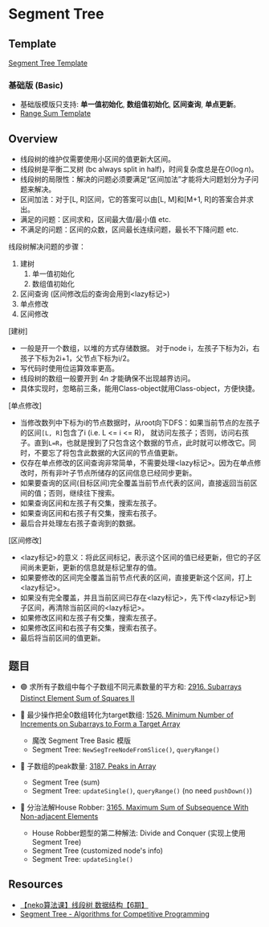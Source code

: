 # Segment Tree

## Template
[Segment Tree Template](https://github.com/szhou12/leetcode-go/blob/main/template/SegmentTree.go)
### 基础版 (Basic)
- 基础版模版只支持: **单一值初始化**, **数组值初始化**, **区间查询**, **单点更新**。
- [Range Sum Template](https://github.com/szhou12/leetcode-go/tree/main/template/Segment-Tree-Sum-Basic)

## Overview
- 线段树的维护仅需要使用小区间的值更新大区间。
- 线段树是平衡二叉树 (bc always split in half)，时间复杂度总是在$O(\log n)$。
- 线段树的局限性：解决的问题必须要满足“区间加法”才能将大问题划分为子问题来解决。
- 区间加法：对于[L, R]区间，它的答案可以由[L, M]和[M+1, R]的答案合并求出。
- 满足的问题：区间求和，区间最大值/最小值 etc.
- 不满足的问题：区间的众数，区间最长连续问题，最长不下降问题 etc.

线段树解决问题的步骤：
1. 建树
    1. 单一值初始化
    2. 数组值初始化
2. 区间查询 (区间修改后的查询会用到<lazy标记>)
3. 单点修改
4. 区间修改 

[建树]
- 一般是开一个数组，以堆的方式存储数据。
对于node i，左孩子下标为2i，右孩子下标为2i+1，父节点下标为i/2。
- 写代码时使用位运算效率更高。
- 线段树的数组一般要开到 4n 才能确保不出现越界访问。
- 具体实现时，忽略前三条，能用Class-object就用Class-object，方便快捷。

[单点修改]
- 当修改数列中下标为i的节点数据时，从root向下DFS：如果当前节点的左孩子的区间`[L, R]`包含了i (i.e. L <= i <= R)， 就访问左孩子；否则，访问右孩子。直到`L=R`，也就是搜到了只包含这个数据的节点，此时就可以修改它。同时，不要忘了将包含此数据的大区间的节点值更新。
- 仅存在单点修改的区间查询非常简单，不需要处理<lazy标记>。因为在单点修改时，所有非叶子节点所储存的区间信息已经同步更新。
- 如果要查询的区间(目标区间)完全覆盖当前节点代表的区间，直接返回当前区间的值；否则，继续往下搜索。
- 如果查询区间和左孩子有交集，搜索左孩子。
- 如果查询区间和右孩子有交集，搜索右孩子。
- 最后合并处理左右孩子查询到的数据。

[区间修改]
- <lazy标记>的意义：将此区间标记，表示这个区间的值已经更新，但它的子区间尚未更新，更新的信息就是标记里存的值。
- 如果要修改的区间完全覆盖当前节点代表的区间，直接更新这个区间，打上<lazy标记>。
- 如果没有完全覆盖，并且当前区间已存在<lazy标记>，先下传<lazy标记>到子区间，再清除当前区间的<lazy标记>。
- 如果修改区间和左孩子有交集，搜索左孩子。
- 如果修改区间和右孩子有交集，搜索右孩子。
- 最后将当前区间的值更新。

## 题目
* :purple_circle: 求所有子数组中每个子数组不同元素数量的平方和: [2916. Subarrays Distinct Element Sum of Squares II](https://github.com/szhou12/leetcode-go/tree/main/leetcode/2916-Subarrays-Distinct-Element-Sum-of-Squares-II)

* :red_circle: 最少操作把全0数组转化为target数组: [1526. Minimum Number of Increments on Subarrays to Form a Target Array]()
    - 魔改 Segment Tree Basic 模版
    - Segment Tree: `NewSegTreeNodeFromSlice()`, `queryRange()`

* :red_circle: 子数组的peak数量: [3187. Peaks in Array](https://github.com/szhou12/leetcode-go/tree/main/leetcode/3187-Peaks-in-Array)
    - Segment Tree (sum)
    - Segment Tree: `updateSingle()`, `queryRange()` (no need `pushDown()`)

* :red_circle: 分治法解House Robber: [3165. Maximum Sum of Subsequence With Non-adjacent Elements](https://github.com/szhou12/leetcode-go/tree/main/leetcode/3165-Maximum-Sum-of-Subsequence-With-Non-adjacent-Elements)
    - House Robber题型的第二种解法: Divide and Conquer (实现上使用 Segment Tree)
    - Segment Tree (customized node's info)
    - Segment Tree: `updateSingle()`


## Resources
- [【neko算法课】线段树 数据结构【6期】](https://www.bilibili.com/video/BV1yF411p7Bt/?spm_id_from=333.337.search-card.all.click&vd_source=0c02ef6f6e7a2b0959d7dd28e9e49da4)
- [Segment Tree - Algorithms for Competitive Programming](https://cp-algorithms.com/data_structures/segment_tree.html)